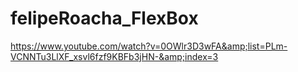 # felipeRoacha_FlexBox
https://www.youtube.com/watch?v=0OWlr3D3wFA&amp;list=PLm-VCNNTu3LlXF_xsvl6fzf9KBFb3jHN-&amp;index=3
